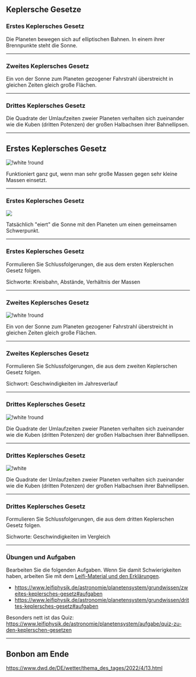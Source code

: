 ## Keplersche Gesetze

### Erstes Keplersches Gesetz

Die Planeten bewegen sich auf elliptischen Bahnen. In einem ihrer Brennpunkte steht die Sonne.

---

### Zweites Keplersches Gesetz

Ein von der Sonne zum Planeten gezogener Fahrstrahl überstreicht in gleichen Zeiten gleich große Flächen.

---

### Drittes Keplersches Gesetz

Die Quadrate der Umlaufzeiten zweier Planeten verhalten sich zueinander wie die Kuben (dritten Potenzen) der großen Halbachsen ihrer Bahnellipsen.

---

## Erstes Keplersches Gesetz

![!white !round](https://upload.wikimedia.org/wikipedia/commons/9/98/Kepler_laws_diagram.svg)

Funktioniert ganz gut, wenn man sehr große Massen gegen sehr kleine Massen einsetzt.

---

### Erstes Keplersches Gesetz

![](https://upload.wikimedia.org/wikipedia/commons/5/59/Orbit3.gif)

Tatsächlich "eiert" die Sonne mit den Planeten um einen gemeinsamen Schwerpunkt.

---

### Erstes Keplersches Gesetz

Formulieren Sie Schlussfolgerungen, die aus dem ersten Keplerschen Gesetz folgen.

Sichworte: Kreisbahn, Abstände, Verhältnis der Massen

---

### Zweites Keplersches Gesetz

![!white !round](https://upload.wikimedia.org/wikipedia/commons/9/98/Kepler_laws_diagram.svg)

Ein von der Sonne zum Planeten gezogener Fahrstrahl überstreicht in gleichen Zeiten gleich große Flächen.

---

### Zweites Keplersches Gesetz

Formulieren Sie Schlussfolgerungen, die aus dem zweiten Keplerschen Gesetz folgen.

Sichwort: Geschwindigkeiten im Jahresverlauf

---

### Drittes Keplersches Gesetz

![!white !round](https://upload.wikimedia.org/wikipedia/commons/9/98/Kepler_laws_diagram.svg)

Die Quadrate der Umlaufzeiten zweier Planeten verhalten sich zueinander wie die Kuben (dritten Potenzen) der großen Halbachsen ihrer Bahnellipsen.

---

### Drittes Keplersches Gesetz

![!white](https://upload.wikimedia.org/wikipedia/commons/thumb/c/c4/SolarSystem_Radii_and_Period_%28math%29.svg/800px-SolarSystem_Radii_and_Period_%28math%29.svg.png)

Die Quadrate der Umlaufzeiten zweier Planeten verhalten sich zueinander wie die Kuben (dritten Potenzen) der großen Halbachsen ihrer Bahnellipsen.


---

### Drittes Keplersches Gesetz


Formulieren Sie Schlussfolgerungen, die aus dem dritten Keplerschen Gesetz folgen.

Sichworte: Geschwindigkeiten im Vergleich

---

### Übungen und Aufgaben

Bearbeiten Sie die folgenden Aufgaben. Wenn Sie damit Schwierigkeiten haben, arbeiten Sie mit dem [Leifi-Material und den Erklärungen](https://www.leifiphysik.de/astronomie/planetensystem).

- https://www.leifiphysik.de/astronomie/planetensystem/grundwissen/zweites-keplersches-gesetz#aufgaben
- https://www.leifiphysik.de/astronomie/planetensystem/grundwissen/drittes-keplersches-gesetz#aufgaben

Besonders nett ist das Quiz: https://www.leifiphysik.de/astronomie/planetensystem/aufgabe/quiz-zu-den-keplerschen-gesetzen

---

## Bonbon am Ende

https://www.dwd.de/DE/wetter/thema_des_tages/2022/4/13.html
